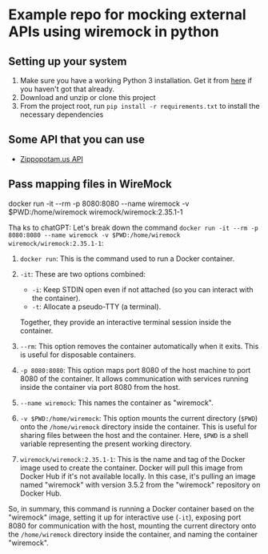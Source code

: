 Example repo for mocking external APIs using wiremock in python
==================
Setting up your system
---
1) Make sure you have a working Python 3 installation. Get it from [here](https://www.python.org/downloads/) if you haven't got that already.
2) Download and unzip or clone this project
3) From the project root, run `pip install -r requirements.txt` to install the necessary dependencies

Some API that you can use 
---

- [Zippopotam.us API](http://api.zippopotam.us/)


Pass mapping files in WireMock
---

docker run -it --rm -p 8080:8080 --name wiremock -v $PWD:/home/wiremock wiremock/wiremock:2.35.1-1



Tha ks to chatGPT: Let's break down the command `docker run -it --rm -p 8080:8080 --name wiremock -v $PWD:/home/wiremock wiremock/wiremock:2.35.1-1`:

1. `docker run`: This is the command used to run a Docker container.

2. `-it`: These are two options combined:
   - `-i`: Keep STDIN open even if not attached (so you can interact with the container).
   - `-t`: Allocate a pseudo-TTY (a terminal).

   Together, they provide an interactive terminal session inside the container.

3. `--rm`: This option removes the container automatically when it exits. This is useful for disposable containers.

4. `-p 8080:8080`: This option maps port 8080 of the host machine to port 8080 of the container. It allows communication with services running inside the container via port 8080 from the host.

5. `--name wiremock`: This names the container as "wiremock".

6. `-v $PWD:/home/wiremock`: This option mounts the current directory (`$PWD`) onto the `/home/wiremock` directory inside the container. This is useful for sharing files between the host and the container. Here, `$PWD` is a shell variable representing the present working directory.

7. `wiremock/wiremock:2.35.1-1`: This is the name and tag of the Docker image used to create the container. Docker will pull this image from Docker Hub if it's not available locally. In this case, it's pulling an image named "wiremock" with version 3.5.2 from the "wiremock" repository on Docker Hub.

So, in summary, this command is running a Docker container based on the "wiremock" image, setting it up for interactive use (`-it`), exposing port 8080 for communication with the host, mounting the current directory onto the `/home/wiremock` directory inside the container, and naming the container "wiremock".
